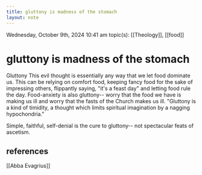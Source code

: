 ```yaml
---
title: gluttony is madness of the stomach
layout: note
---
```


Wednesday, October 9th, 2024 10:41 am
topic(s): [[Theology]], [[food]] 
# gluttony is madness of the stomach
Gluttony
This evil thought is essentially any way that we let food dominate us. This can be relying on comfort food, keeping fancy food for the sake of impressing others, flippantly saying, "it's a feast day" and letting food rule the day. Food-anxiety is also gluttony-- worry that the food we have is making us ill and worry that the fasts of the Church makes us ill. "Gluttony is a kind of timidity, a thought which limits spiritual imagination by a nagging hypochondria."

Simple, faithful, self-denial is the cure to gluttony-- not spectacular feats of ascetism. 

## references

[[Abba Evagrius]] 